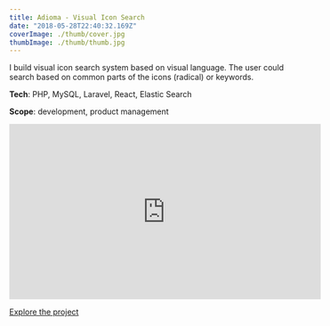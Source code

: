 ```yaml
---
title: Adioma - Visual Icon Search
date: "2018-05-28T22:40:32.169Z"
coverImage: ./thumb/cover.jpg
thumbImage: ./thumb/thumb.jpg
---
```


I build visual icon search system based on visual language. The user could search based on common parts of the icons (radical) or keywords.

**Tech**: PHP, MySQL, Laravel, React, Elastic Search

**Scope**: development, product management

<iframe width="560" height="315" src="https://www.youtube.com/embed/nyFi0Cra0q0" title="YouTube video player" frameborder="0" allow="accelerometer; autoplay; clipboard-write; encrypted-media; gyroscope; picture-in-picture; web-share" allowfullscreen></iframe>

[Explore the project](https://adioma.com/icons)

